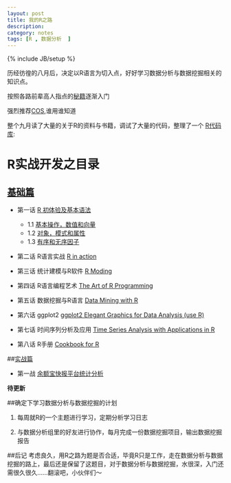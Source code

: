 ```yaml
---
layout: post
title: 我的R之路
description: 
category: notes
tags: [R , 数据分析  ]
---
```

{% include JB/setup %}

历经彷徨的八月后，决定以R语言为切入点，好好学习数据分析与数据挖掘相关的知识点。

按照各路前辈高人指点的[秘籍](http://xccds.github.io/2013/02/r.html/)逐渐入门


强烈推荐[COS](http://cos.name/),谁用谁知道


整个九月读了大量的关于R的资料与书籍，调试了大量的代码，整理了一个
[R代码库](https://github.com/sunnotes/Programming-R):

# R实战开发之目录

## [基础篇]()

- 第一话 [R 初体验及基本语法](https://github.com/sunnotes/Programming-R/tree/master/tutorial)

    * 1.1 [基本操作，数值和向量](contents/02-simple-manipulations-numbers-and-vectors.md)
	* 1.2 [对象，模式和属性](contents/03-objects-their-modes-and-attributes.md)
	* 1.3 [有序和无序因子](contents/04-ordered-and-unordered-factors.md)
	

- 第二话 R语言实战 [R in action](https://github.com/sunnotes/Programming-R/tree/master/rinaction)
- 第三话 统计建模与R软件 [R Moding](https://github.com/sunnotes/Programming-R/tree/master/r%20%20moding)
- 第四话 R语言编程艺术 [The Art of R Programming]()
- 第五话 数据挖掘与R语言 [Data Mining with R](https://github.com/sunnotes/Programming-R/tree/master/DataMiningwithRlearningbycasestudies)
- 第六话 ggplot2 [ggplot2 Elegant Graphics for Data Analysis (use R)](https://github.com/sunnotes/Programming-R/tree/master/ggplot2_ElegantGraphicsforDataAnalysis)
- 第七话 时间序列分析及应用 [Time Series Analysis with Applications in R](https://github.com/sunnotes/Programming-R/tree/master/TimeSeriesAnalysiswithApplicationsinR)
- 第八话 R手册 [Cookbook for R](https://github.com/sunnotes/Programming-R/tree/master/TimeSeriesAnalysiswithApplicationsinR)


##[实战篇]()
- 第一战 [余额宝快报平台统计分析](https://github.com/sunnotes/Programming-R/tree/master/kuaibao)



**待更新**



##确定下学习数据分析与数据挖掘的计划

  1.  每周就R的一个主题进行学习，定期分析学习日志
  
  2.  与数据分析组里的好友进行协作，每月完成一份数据挖掘项目，输出数据挖掘报告

##后记
考虑良久，用R之路为题是否合适，毕竟R只是工作，走在数据分析与数据挖掘的路上，最后还是保留了这题目，对于数据分析与数据挖掘，水很深，入门还需很久很久......翻滚吧，小伙伴们～